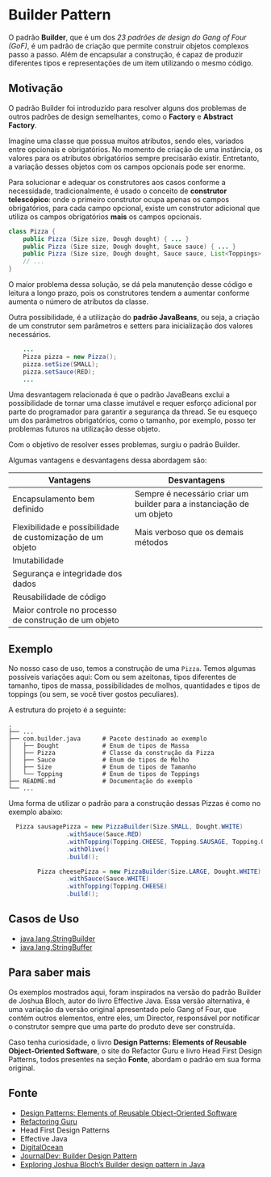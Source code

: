 # Builder Pattern
O padrão **Builder**, que é um dos _23 padrões de design do
Gang of Four (GoF)_, é um padrão de criação 
que permite construir objetos complexos passo a passo.
Além de encapsular a construção, é capaz de produzir diferentes
tipos e representações de um item utilizando o mesmo código.

## Motivação
O padrão Builder foi introduzido para resolver alguns 
dos problemas de outros padrões de design semelhantes, como
o **Factory** e **Abstract Factory**. 

Imagine uma classe que possua muitos atributos, sendo eles, 
variados entre opcionais e obrigatórios. No momento de criação
de uma instância, os valores para os atributos obrigatórios sempre
precisarão existir. Entretanto, a variação desses objetos com os campos
opcionais pode ser enorme.

Para solucionar e adequar os construtores aos casos conforme
a necessidade, tradicionalmente, é usado o conceito de 
**construtor telescópico**: onde o primeiro construtor 
ocupa apenas os campos obrigatórios, para cada campo opcional, 
existe um construtor adicional que utiliza os campos obrigatórios
**mais** os campos opcionais.

``` java
class Pizza {
    public Pizza (Size size, Dough dought) { ... }
    public Pizza (Size size, Dough dought, Sauce sauce) { ... }
    public Pizza (Size size, Dough dought, Sauce sauce, List<Toppings> toppings) { ... }
    // ...
}
```

O maior problema dessa solução, se dá pela manutenção desse 
código e leitura a longo prazo, pois os construtores tendem 
a aumentar conforme aumenta o número de atributos da classe.

Outra possibilidade, é a utilização do **padrão JavaBeans**, ou
seja, a criação de um construtor sem parâmetros e setters 
para inicialização dos valores necessários.

```java
    ...
    Pizza pizza = new Pizza();
    pizza.setSize(SMALL);
    pizza.setSauce(RED);
    ...
```

Uma desvantagem relacionada é que o padrão JavaBeans 
exclui a possibilidade de tornar uma classe imutável e 
requer esforço adicional por parte do programador para 
garantir a segurança da thread. Se eu esqueço um dos parâmetros
obrigatórios, como o tamanho, por exemplo, posso ter problemas
futuros na utilização desse objeto.

Com o objetivo de resolver esses problemas, surgiu o padrão 
Builder.

Algumas vantagens e desvantagens dessa abordagem são:


| Vantagens                                                  | Desvantagens                                                          |
|------------------------------------------------------------|-----------------------------------------------------------------------|
| Encapsulamento bem definido                                | Sempre é necessário criar um builder para a instanciação de um objeto |
| Flexibilidade e possibilidade de customização de um objeto | Mais verboso que os demais métodos                                    |
| Imutabilidade                                              |                                                                       |
| Segurança e integridade dos dados                          |                                                                       |
| Reusabilidade de código                                    |                                                                       |
| Maior controle no processo de construção de um objeto      |                                                                       |

## Exemplo

No nosso caso de uso, temos a construção de uma `Pizza`. Temos 
algumas possíveis variações aqui: Com ou sem azeitonas, 
tipos diferentes de tamanho, tipos de massa, possibilidades 
de molhos, quantidades e tipos de toppings 
(ou sem, se você tiver gostos peculiares).

A estrutura do projeto é a seguinte:
```
.
├── ...
├── com.builder.java      # Pacote destinado ao exemplo
│   ├── Dought            # Enum de tipos de Massa
│   ├── Pizza             # Classe da construção da Pizza
│   ├── Sauce             # Enum de tipos de Molho
│   ├── Size              # Enum de tipos de Tamanho
│   └── Topping           # Enum de tipos de Toppings
├── README.md             # Documentação do exemplo
└── ...

```


Uma forma de utilizar o padrão para a construção
dessas Pizzas é como no exemplo abaixo:

``` java
  Pizza sausagePizza = new PizzaBuilder(Size.SMALL, Dought.WHITE)
                .withSauce(Sauce.RED)
                .withTopping(Topping.CHEESE, Topping.SAUSAGE, Topping.ONION)
                .withOlive()
                .build();

        Pizza cheesePizza = new PizzaBuilder(Size.LARGE, Dought.WHITE)
                .withSauce(Sauce.WHITE)
                .withTopping(Topping.CHEESE)
                .build();
```

## Casos de Uso
- [java.lang.StringBuilder](https://docs.oracle.com/javase/8/docs/api/java/lang/StringBuilder.html)
- [java.lang.StringBuffer](https://docs.oracle.com/javase/8/docs/api/java/lang/StringBuffer.html#append-boolean-)

## Para saber mais
Os exemplos mostrados aqui, foram inspirados na versão do
padrão Builder de Joshua Bloch, autor do livro Effective Java.
Essa versão alternativa, é uma variação da versão original
apresentado pelo Gang of Four, que contém outros
elementos, entre eles, um Director, responsável
por notificar o construtor sempre que uma parte do produto 
deve ser construída.

Caso tenha curiosidade, o livro **Design Patterns: Elements of Reusable Object-Oriented Software**,
o site do Refactor Guru e livro Head First Design Patterns,
todos presentes na seção **Fonte**, abordam o padrão
em sua forma original.


## Fonte
- [Design Patterns: Elements of Reusable Object-Oriented Software](https://www.amazon.com/Design-Patterns-Object-Oriented-Addison-Wesley-Professional-ebook/dp/B000SEIBB8)
- [Refactoring Guru](https://refactoring.guru/design-patterns/builder)
- Head First Design Patterns
- Effective Java
- [DigitalOcean](https://www.digitalocean.com/community/tutorials/builder-design-pattern-in-java)
- [JournalDev: Builder Design Pattern](https://www.youtube.com/watch?v=D5NK5qMM14g&ab_channel=JournalDevITServices)
- [Exploring Joshua Bloch’s Builder design pattern in Java](https://blogs.oracle.com/javamagazine/post/exploring-joshua-blochs-builder-design-pattern-in-java)

